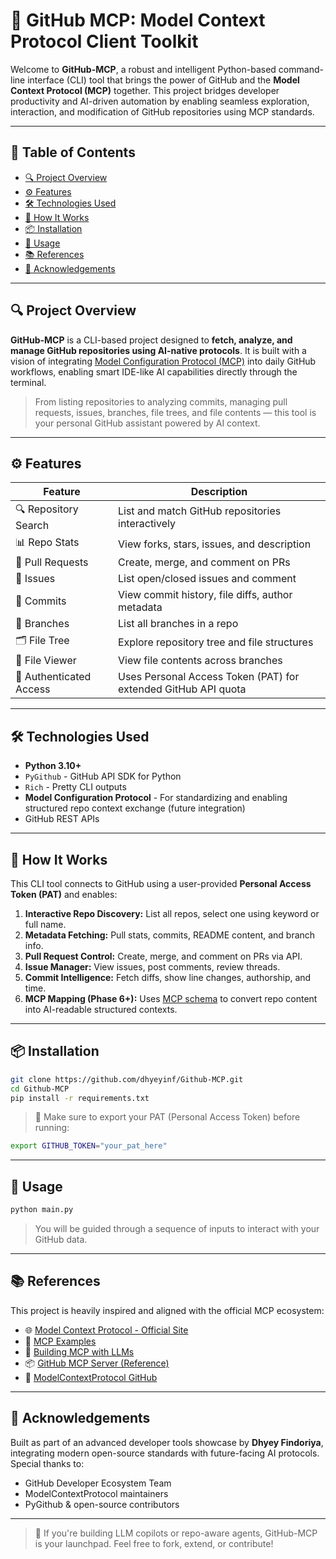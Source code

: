 
# 🚀 GitHub MCP: Model Context Protocol Client Toolkit

Welcome to **GitHub-MCP**, a robust and intelligent Python-based command-line interface (CLI) tool that brings the power of GitHub and the **Model Context Protocol (MCP)** together. This project bridges developer productivity and AI-driven automation by enabling seamless exploration, interaction, and modification of GitHub repositories using MCP standards.

---

## 📌 Table of Contents
- [🔍 Project Overview](#-project-overview)
- [⚙️ Features](#️-features)
- [🛠️ Technologies Used](#️-technologies-used)
- [🧠 How It Works](#-how-it-works)
- [📦 Installation](#-installation)
- [🚀 Usage](#-usage)
- [📚 References](#-references)
- [🙌 Acknowledgements](#-acknowledgements)

---

## 🔍 Project Overview

**GitHub-MCP** is a CLI-based project designed to **fetch, analyze, and manage GitHub repositories using AI-native protocols**. It is built with a vision of integrating [Model Configuration Protocol (MCP)](https://modelcontextprotocol.io) into daily GitHub workflows, enabling smart IDE-like AI capabilities directly through the terminal.

> From listing repositories to analyzing commits, managing pull requests, issues, branches, file trees, and file contents — this tool is your personal GitHub assistant powered by AI context.

---

## ⚙️ Features

| Feature | Description |
|--------|-------------|
| 🔍 Repository Search | List and match GitHub repositories interactively |
| 📊 Repo Stats | View forks, stars, issues, and description |
| 🚀 Pull Requests | Create, merge, and comment on PRs |
| 🐛 Issues | List open/closed issues and comment |
| 🧾 Commits | View commit history, file diffs, author metadata |
| 🌿 Branches | List all branches in a repo |
| 🗂️ File Tree | Explore repository tree and file structures |
| 📄 File Viewer | View file contents across branches |
| 🔐 Authenticated Access | Uses Personal Access Token (PAT) for extended GitHub API quota |

---

## 🛠️ Technologies Used

- **Python 3.10+**
- `PyGithub` - GitHub API SDK for Python
- `Rich` - Pretty CLI outputs
- **Model Configuration Protocol** - For standardizing and enabling structured repo context exchange (future integration)
- GitHub REST APIs

---

## 🧠 How It Works

This CLI tool connects to GitHub using a user-provided **Personal Access Token (PAT)** and enables:

1. **Interactive Repo Discovery:** List all repos, select one using keyword or full name.
2. **Metadata Fetching:** Pull stats, commits, README content, and branch info.
3. **Pull Request Control:** Create, merge, and comment on PRs via API.
4. **Issue Manager:** View issues, post comments, review threads.
5. **Commit Intelligence:** Fetch diffs, show line changes, authorship, and time.
6. **MCP Mapping (Phase 6+):** Uses [MCP schema](https://modelcontextprotocol.io/examples) to convert repo content into AI-readable structured contexts.

---

## 📦 Installation

```bash
git clone https://github.com/dhyeyinf/Github-MCP.git
cd Github-MCP
pip install -r requirements.txt
```

> 🔑 Make sure to export your PAT (Personal Access Token) before running:
```bash
export GITHUB_TOKEN="your_pat_here"
```

---

## 🚀 Usage

```bash
python main.py
```

> You will be guided through a sequence of inputs to interact with your GitHub data.

---

## 📚 References

This project is heavily inspired and aligned with the official MCP ecosystem:

- 🌐 [Model Context Protocol - Official Site](https://modelcontextprotocol.io)
- 📘 [MCP Examples](https://modelcontextprotocol.io/examples)
- 🧠 [Building MCP with LLMs](https://modelcontextprotocol.io/tutorials/building-mcp-with-llms)
- 📦 [GitHub MCP Server (Reference)](https://github.com/github/github-mcp-server)
- 🔗 [ModelContextProtocol GitHub](https://github.com/modelcontextprotocol)

---

## 🙌 Acknowledgements

Built as part of an advanced developer tools showcase by **Dhyey Findoriya**, integrating modern open-source standards with future-facing AI protocols. Special thanks to:

- GitHub Developer Ecosystem Team
- ModelContextProtocol maintainers
- PyGithub & open-source contributors

---

> 🧠 If you're building LLM copilots or repo-aware agents, GitHub-MCP is your launchpad. Feel free to fork, extend, or contribute!
